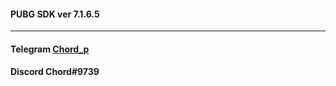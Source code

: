 #### PUBG SDK ver 7.1.6.5
---
#### Telegram  [Chord_p](https://t.me/chord_p)
####  Discord Chord#9739